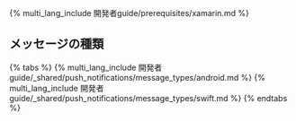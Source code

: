 {% multi_lang_include 開発者guide/prerequisites/xamarin.md %}

## メッセージの種類

{% tabs %}
{% multi_lang_include 開発者guide/_shared/push_notifications/message_types/android.md %}
{% multi_lang_include 開発者guide/_shared/push_notifications/message_types/swift.md %}
{% endtabs %}
